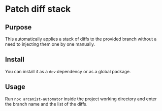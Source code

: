# Patch diff stack

## Purpose

This automatically applies a stack of diffs to the provided branch without a need to injecting them one by one manually.

## Install

You can install it as a `dev` dependency or as a global package.

## Usage

Run `npx arcanist-automator` inside the project working directory and enter the branch name and the list of the diffs.
